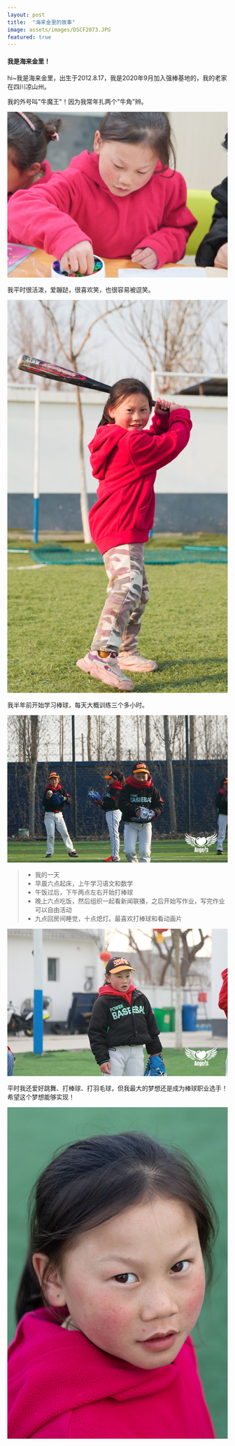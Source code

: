 ```yaml
---
layout: post
title:  "海来金里的故事"
image: assets/images/DSCF2073.JPG
featured: true
---
```


#### 我是海来金里！

hi~我是海来金里，出生于2012.8.17，我是2020年9月加入强棒基地的，我的老家在四川凉山州。

我的外号叫"牛魔王"！因为我常年扎两个"牛角"辫。

![金里坐着.jpg](../assets/images/金里坐着.jpg)

我平时很活泼，爱蹦跶，很喜欢笑，也很容易被逗笑。

![金里挥棒.jpg](../assets/images/金里挥棒.jpg)

我半年前开始学习棒球，每天大概训练三个多小时。

![WEN08459.JPG](../assets/images/WEN08459.JPG)

> * 我的一天
> * 早晨六点起床，上午学习语文和数学
> * 午饭过后，下午两点左右开始打棒球
> * 晚上六点吃饭，然后组织一起看新闻联播，之后开始写作业，写完作业可以自由活动
> * 九点回房间睡觉，十点熄灯。最喜欢打棒球和看动画片

![DSCF2076.JPG](../assets/images/DSCF2076.JPG)


平时我还爱好跳舞、打棒球、打羽毛球，但我最大的梦想还是成为棒球职业选手！希望这个梦想能够实现！

![hailaijinli.jpeg](../assets/images/hailaijinli.jpeg)
